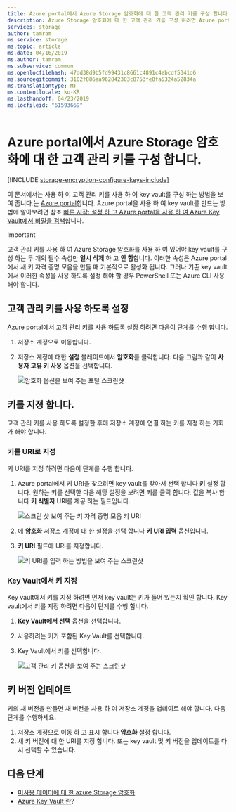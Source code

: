 ```yaml
---
title: Azure portal에서 Azure Storage 암호화에 대 한 고객 관리 키를 구성 합니다.
description: Azure Storage 암호화에 대 한 고객 관리 키를 구성 하려면 Azure portal을 사용 하는 방법에 알아봅니다. 고객 관리 키를 사용 하 여 만들기, 회전, 해제 및 액세스 제어를 취소할 수 있습니다.
services: storage
author: tamram
ms.service: storage
ms.topic: article
ms.date: 04/16/2019
ms.author: tamram
ms.subservice: common
ms.openlocfilehash: 47dd38d9b5fd99431c8661c4891c4ebcdf5341d6
ms.sourcegitcommit: 3102f886aa962842303c8753fe8fa5324a52834a
ms.translationtype: MT
ms.contentlocale: ko-KR
ms.lasthandoff: 04/23/2019
ms.locfileid: "61593669"
---
```

# <a name="configure-customer-managed-keys-for-azure-storage-encryption-from-the-azure-portal"></a>Azure portal에서 Azure Storage 암호화에 대 한 고객 관리 키를 구성 합니다.

[!INCLUDE [storage-encryption-configure-keys-include](../../../includes/storage-encryption-configure-keys-include.md)]

이 문서에서는 사용 하 여 고객 관리 키를 사용 하 여 key vault를 구성 하는 방법을 보여 줍니다.는 [Azure portal](https://portal.azure.com/)합니다. Azure portal을 사용 하 여 key vault를 만드는 방법에 알아보려면 참조 [빠른 시작: 설정 하 고 Azure portal을 사용 하 여 Azure Key Vault에서 비밀을 검색](../../key-vault/quick-create-portal.md)합니다. 


> [!IMPORTANT]
> 고객 관리 키를 사용 하 여 Azure Storage 암호화를 사용 하 여 있어야 key vault를 구성 하는 두 개의 필수 속성만 **일시 삭제** 하 고 **안 함**합니다. 이러한 속성은 Azure portal에서 새 키 자격 증명 모음을 만들 때 기본적으로 활성화 됩니다. 그러나 기존 key vault에서 이러한 속성을 사용 하도록 설정 해야 할 경우 PowerShell 또는 Azure CLI 사용 해야 합니다.

## <a name="enable-customer-managed-keys"></a>고객 관리 키를 사용 하도록 설정

Azure portal에서 고객 관리 키를 사용 하도록 설정 하려면 다음이 단계를 수행 합니다.

1. 저장소 계정으로 이동합니다.
1. 저장소 계정에 대한 **설정** 블레이드에서 **암호화**를 클릭합니다. 다음 그림과 같이 **사용자 고유 키 사용** 옵션을 선택합니다.

    ![암호화 옵션을 보여 주는 포털 스크린샷](./media/storage-encryption-keys-portal/ssecmk1.png)

## <a name="specify-a-key"></a>키를 지정 합니다.

고객 관리 키를 사용 하도록 설정한 후에 저장소 계정에 연결 하는 키를 지정 하는 기회가 해야 합니다.

### <a name="specify-a-key-as-a-uri"></a>키를 URI로 지정

키 URI를 지정 하려면 다음이 단계를 수행 합니다.

1. Azure portal에서 키 URI을 찾으려면 key vault를 찾아서 선택 합니다 **키** 설정 합니다. 원하는 키를 선택한 다음 해당 설정을 보려면 키를 클릭 합니다. 값을 복사 합니다 **키 식별자** URI를 제공 하는 필드입니다.

    ![스크린 샷 보여 주는 키 자격 증명 모음 키 URI](media/storage-encryption-keys-portal/key-uri-portal.png)

1. 에 **암호화** 저장소 계정에 대 한 설정을 선택 합니다 **키 URI 입력** 옵션입니다.
1. **키 URI** 필드에 URI를 지정합니다.

   ![키 URI를 입력 하는 방법을 보여 주는 스크린샷](./media/storage-encryption-keys-portal/ssecmk2.png)

### <a name="specify-a-key-from-a-key-vault"></a>Key Vault에서 키 지정

Key vault에서 키를 지정 하려면 먼저 key vault는 키가 들어 있는지 확인 합니다. Key vault에서 키를 지정 하려면 다음이 단계를 수행 합니다.

1. **Key Vault에서 선택** 옵션을 선택합니다.
2. 사용하려는 키가 포함된 Key Vault를 선택합니다.
3. Key Vault에서 키를 선택합니다.

   ![고객 관리 키 옵션을 보여 주는 스크린샷](./media/storage-encryption-keys-portal/ssecmk3.png)

## <a name="update-the-key-version"></a>키 버전 업데이트

키의 새 버전을 만들면 새 버전을 사용 하 여 저장소 계정을 업데이트 해야 합니다. 다음 단계를 수행하세요.

1. 저장소 계정으로 이동 하 고 표시 합니다 **암호화** 설정 합니다.
1. 새 키 버전에 대 한 URI를 지정 합니다. 또는 key vault 및 키 버전을 업데이트를 다시 선택할 수 있습니다.

## <a name="next-steps"></a>다음 단계

- [미사용 데이터에 대 한 azure Storage 암호화](storage-service-encryption.md)
- [Azure Key Vault 란](https://docs.microsoft.com/azure/key-vault/key-vault-whatis)?
